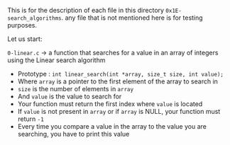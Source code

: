 This is for the description of each file in this directory `0x1E-search_algorithms`.
any file that is not mentioned here is for testing purposes.

Let us start:


`0-linear.c` -> a function that searches for a value in an array of integers using the Linear search algorithm

- Prototype : `int linear_search(int *array, size_t size, int value);`
- Where `array` is a pointer to the first element of the array to search in
- `size` is the number of elements in `array`
- And `value` is the value to search for
- Your function must return the first index where `value` is located
- If `value` is not present in `array` or if `array` is NULL, your function must return `-1`
- Every time you compare a value in the array to the value you are searching, you have to print this value 

